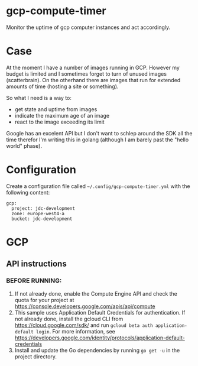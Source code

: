 # gcp-compute-timer

Monitor the uptime of gcp computer instances and act accordingly.

# Case

At the moment I have a number of images running in GCP. However
my budget is limited and I sometimes forget to turn of unused
images (scatterbrain). On the otherhand there are images that run
for extended amounts of time (hosting a site or something).

So what I need is a way to:

* get state and uptime from images
* indicate the maximum age of an image
* react to the image exceeding its limit

Google has an excelent API but I don't want to schlep around the SDK
all the time therefor I'm writing this in golang (although I am barely
past the "hello world" phase).

# Configuration

Create a configuration file called
``~/.config/gcp-compute-timer.yml`` with the following content:

```
gcp:
  project: jdc-development
  zone: europe-west4-a
  bucket: jdc-development
```

# GCP

## API instructions

### BEFORE RUNNING:

1. If not already done, enable the Compute Engine API
   and check the quota for your project at
   https://console.developers.google.com/apis/api/compute
2. This sample uses Application Default Credentials for authentication.
   If not already done, install the gcloud CLI from
   https://cloud.google.com/sdk/ and run
   `gcloud beta auth application-default login`.
   For more information, see
   https://developers.google.com/identity/protocols/application-default-credentials
3. Install and update the Go dependencies by running `go get -u` in the
   project directory.
